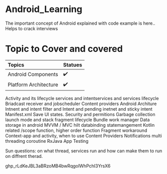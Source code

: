 # Android_Learning
The important concept of Android explained with code example is here.. Helps to crack interviews


# Topic to Cover and covered

Topics | Statues
:------------ | :-------------
Android Components | ✔️
Platform Architecture | ✔️



Activity and its lifecycle
services and intentservices and services lifecycle
Briadcast receiver and jobscheduler
Content providers
Android Architure
Intnent and intent filter and Intent and pending inetnet and sticky intent
Manifest.xml
Save UI states.
Security and permitions
Garbage collection
launch mode and stack
fragment lifecycle
Bundle
work manager
Data storage in android
MVVM / MVC
hilt
databinding
statemangement
Kotlin related /scope function, higher order function
Fragment workaround
Context-app and activity, when to use Content Providers
Notifications
multi threading
coroutine
RxJava
App Testing

Sun questions:
on what thread, services run and how can make them to run on diffrent therad.










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
